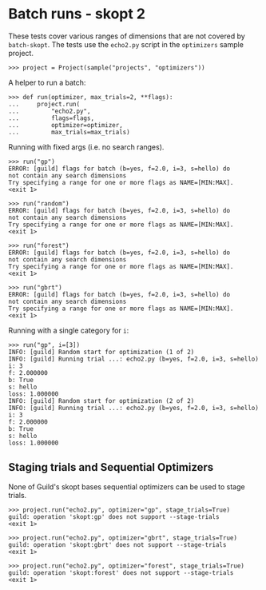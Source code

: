# Batch runs - skopt 2

These tests cover various ranges of dimensions that are not covered by
`batch-skopt`. The tests use the `echo2.py` script in the `optimizers`
sample project.

    >>> project = Project(sample("projects", "optimizers"))

A helper to run a batch:

    >>> def run(optimizer, max_trials=2, **flags):
    ...     project.run(
    ...         "echo2.py",
    ...         flags=flags,
    ...         optimizer=optimizer,
    ...         max_trials=max_trials)

Running with fixed args (i.e. no search ranges).

    >>> run("gp")
    ERROR: [guild] flags for batch (b=yes, f=2.0, i=3, s=hello) do
    not contain any search dimensions
    Try specifying a range for one or more flags as NAME=[MIN:MAX].
    <exit 1>

    >>> run("random")
    ERROR: [guild] flags for batch (b=yes, f=2.0, i=3, s=hello) do
    not contain any search dimensions
    Try specifying a range for one or more flags as NAME=[MIN:MAX].
    <exit 1>

    >>> run("forest")
    ERROR: [guild] flags for batch (b=yes, f=2.0, i=3, s=hello) do
    not contain any search dimensions
    Try specifying a range for one or more flags as NAME=[MIN:MAX].
    <exit 1>

    >>> run("gbrt")
    ERROR: [guild] flags for batch (b=yes, f=2.0, i=3, s=hello) do
    not contain any search dimensions
    Try specifying a range for one or more flags as NAME=[MIN:MAX].
    <exit 1>

Running with a single category for `i`:

    >>> run("gp", i=[3])
    INFO: [guild] Random start for optimization (1 of 2)
    INFO: [guild] Running trial ...: echo2.py (b=yes, f=2.0, i=3, s=hello)
    i: 3
    f: 2.000000
    b: True
    s: hello
    loss: 1.000000
    INFO: [guild] Random start for optimization (2 of 2)
    INFO: [guild] Running trial ...: echo2.py (b=yes, f=2.0, i=3, s=hello)
    i: 3
    f: 2.000000
    b: True
    s: hello
    loss: 1.000000

## Staging trials and Sequential Optimizers

None of Guild's skopt bases sequential optimizers can be used to stage
trials.

    >>> project.run("echo2.py", optimizer="gp", stage_trials=True)
    guild: operation 'skopt:gp' does not support --stage-trials
    <exit 1>

    >>> project.run("echo2.py", optimizer="gbrt", stage_trials=True)
    guild: operation 'skopt:gbrt' does not support --stage-trials
    <exit 1>

    >>> project.run("echo2.py", optimizer="forest", stage_trials=True)
    guild: operation 'skopt:forest' does not support --stage-trials
    <exit 1>
